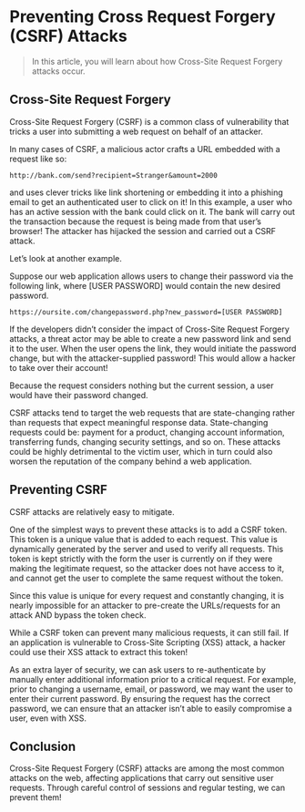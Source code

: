 # Preventing Cross Request Forgery (CSRF) Attacks

> In this article, you will learn about how Cross-Site Request Forgery attacks occur.

## Cross-Site Request Forgery

Cross-Site Request Forgery (CSRF) is a common class of vulnerability that tricks a user into submitting a web request on behalf of an attacker.

In many cases of CSRF, a malicious actor crafts a URL embedded with a request like so:

```
http://bank.com/send?recipient=Stranger&amount=2000
```

and uses clever tricks like link shortening or embedding it into a phishing email to get an authenticated user to click on it! In this example, a user who has an active session with the bank could click on it. The bank will carry out the transaction because the request is being made from that user’s browser! The attacker has hijacked the session and carried out a CSRF attack.

Let’s look at another example.

Suppose our web application allows users to change their password via the following link, where [USER PASSWORD] would contain the new desired password.

```
https://oursite.com/changepassword.php?new_password=[USER PASSWORD]
```

If the developers didn’t consider the impact of Cross-Site Request Forgery attacks, a threat actor may be able to create a new password link and send it to the user. When the user opens the link, they would initiate the password change, but with the attacker-supplied password! This would allow a hacker to take over their account!

Because the request considers nothing but the current session, a user would have their password changed.

CSRF attacks tend to target the web requests that are state-changing rather than requests that expect meaningful response data. State-changing requests could be: payment for a product, changing account information, transferring funds, changing security settings, and so on. These attacks could be highly detrimental to the victim user, which in turn could also worsen the reputation of the company behind a web application.

## Preventing CSRF

CSRF attacks are relatively easy to mitigate.

One of the simplest ways to prevent these attacks is to add a CSRF token. This token is a unique value that is added to each request. This value is dynamically generated by the server and used to verify all requests. This token is kept strictly with the form the user is currently on if they were making the legitimate request, so the attacker does not have access to it, and cannot get the user to complete the same request without the token.

Since this value is unique for every request and constantly changing, it is nearly impossible for an attacker to pre-create the URLs/requests for an attack AND bypass the token check.

While a CSRF token can prevent many malicious requests, it can still fail. If an application is vulnerable to Cross-Site Scripting (XSS) attack, a hacker could use their XSS attack to extract this token!

As an extra layer of security, we can ask users to re-authenticate by manually enter additional information prior to a critical request. For example, prior to changing a username, email, or password, we may want the user to enter their current password. By ensuring the request has the correct password, we can ensure that an attacker isn’t able to easily compromise a user, even with XSS.

## Conclusion

Cross-Site Request Forgery (CSRF) attacks are among the most common attacks on the web, affecting applications that carry out sensitive user requests. Through careful control of sessions and regular testing, we can prevent them!
